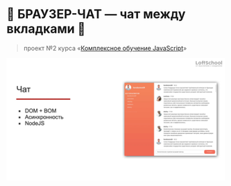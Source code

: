 # :speech_balloon: БРАУЗЕР-ЧАТ — чат между вкладками :speech_balloon:

> проект №2 курса «[Комплексное обучение JavaScript](https://loftschool.com/course/javascript)»

![](https://github.com/DiMustard/2021-02-20-js-browserchat/blob/master/images/cover.png)